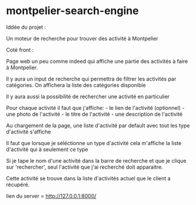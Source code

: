 # montpelier-search-engine

Iddée du projet :

Un moteur de recherche pour trouver des activité à Montpelier

Coté front :

Page web un peu comme indeed qui affiche une partie des activités à faire à Montpelier.

Il y aura un input de recherche qui permettra de filtrer les activités par catégories. On affichera la liste des catégories disponible

Il y aura aussi la possibilité de rechercher une activité en particulier

Pour chaque activité il faut que j'affiche:
    - le lien de l'activité (optionnel)
    - une photo de l'activité
    - le titre de l'activité
    - une description de l'activité


Au chargement de la page, une liste d'activité par default avec tout les type d'activité s'affiche

Il faut que lorsque je séléctionne un type d'activité cela m'affiche la liste d'activité qui à seulement ce type

Si je tape le nom d'une activité dans la barre de recherche et que je clique sur 'rechercher', seul l'activité que j'ai recherché doit apparaitre.

Cette activité se trouve dans la liste d'activités actuel que le client a récupéré.

lien du server = http://127.0.0.1:8000/